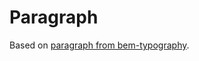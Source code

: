 # Paragraph

Based on [paragraph from bem-typography](https://github.com/bem-incubator/bem-typography/tree/master/common.blocks/paragraph).
